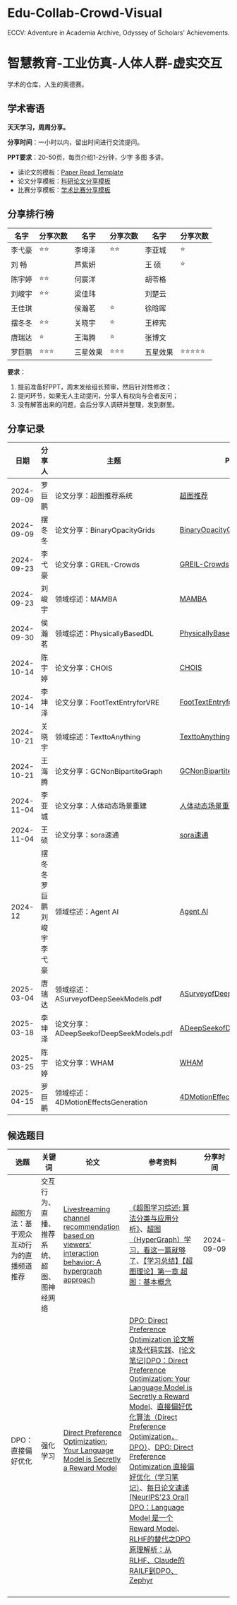# Edu-Collab-Crowd-Visual
ECCV: Adventure in Academia Archive, Odyssey of Scholars' Achievements.
# 智慧教育-工业仿真-人体人群-虚实交互
学术的仓库，人生的奥德赛。

## 学术寄语

**天天学习，周周分享。**

**分享时间**：一小时以内，留出时间进行交流提问。

**PPT要求**：20-50页，每页介绍1-2分钟，少字 多图 多讲。

- 读论文的模板：[Paper Read Template](https://glass-croissant-6e7.notion.site/Paper-Read-Template-f6968adfd10c490c8923f1251e03eaf9?pvs=4)
- 论文分享模板：[科研论文分享模板](资金不足，演员未定，剧本暂无)
- 比赛分享模板：[学术比赛分享模板](资金不足，演员未定，剧本暂无)

## 分享排行榜

| 名字 | 分享次数 | 名字 | 分享次数 | 名字 | 分享次数 |
|---|---|---|---|---|---|
| 李弋豪 |  ⭐⭐  | 李坤泽 |  ⭐⭐  | 李亚城 |  ⭐  |
| 刘  畅 |    | 芦紫妍 |    | 王  硕 |  ⭐  |
| 陈宇婷 |  ⭐⭐  | 何宸洋 |    | 胡苓格 |    |
| 刘峻宇 |  ⭐⭐  | 梁佳玮 |    | 刘楚云 |    |
| 王佳琪 |    | 侯瀚茗 |  ⭐  | 徐晗晖 |    |
| 摆冬冬 |  ⭐⭐  | 关晓宇 |  ⭐  | 王梓宪 |    |
| 唐瑞达 |  ⭐  | 王海腾 |  ⭐  | 张博文 |    |
| 罗巨鹏 |  ⭐⭐⭐  | 三星效果 |  ⭐⭐⭐  | 五星效果 |  ⭐⭐⭐⭐⭐  |

**要求**：

1. 提前准备好PPT，周末发给组长预审，然后针对性修改；
2. 提问环节，如果无人主动提问，分享人有权向与会者反问；
3. 没有解答出来的问题，会后分享人调研并整理，发到群里。

## 分享记录

| 日期         | 分享人 | 主题|  PPT | 视频 |
|------------|-----|-----|----|----|
| 2024-09-09 | 罗巨鹏 | 论文分享：超图推荐系统 | [超图推荐](https://github.com/LFqingjiuLOGO/Edu-Collab-Crowd-Visual/blob/main/%E8%81%9A%E6%85%A7%E9%98%81/20240909-%E7%BD%97%E5%B7%A8%E9%B9%8F-%E8%B6%85%E5%9B%BE%E6%8E%A8%E8%8D%90%E7%B3%BB%E7%BB%9F.pdf) | [404Not Found](https://www.bilibili.com/video/BV12W411B7aw)  |
| 2024-09-09 | 摆冬冬 | 论文分享：BinaryOpacityGrids | [BinaryOpacityGrids](https://github.com/LFqingjiuLOGO/Edu-Collab-Crowd-Visual/blob/main/%E8%81%9A%E6%85%A7%E9%98%81/20240909-%E6%91%86%E5%86%AC%E5%86%AC-BinaryOpacityGrids.pdf) | [404Not Found](https://www.bilibili.com/video/BV12W411B7aw)  |
| 2024-09-23 | 李弋豪 | 论文分享：GREIL-Crowds | [GREIL-Crowds](https://github.com/LFqingjiuLOGO/Edu-Collab-Crowd-Visual/blob/main/%E8%81%9A%E6%85%A7%E9%98%81/20240923-%E6%9D%8E%E5%BC%8B%E8%B1%AA-GREIL-Crowds.pdf) | [本地存储，请联系管理员]()  |
| 2024-09-23 | 刘峻宇 | 领域综述：MAMBA | [MAMBA](https://github.com/LFqingjiuLOGO/Edu-Collab-Crowd-Visual/blob/main/%E8%81%9A%E6%85%A7%E9%98%81/20240923-%E5%88%98%E5%B3%BB%E5%AE%87-mamba.pdf) | [录制: 叫我老大(Noonell)的快速会议](https://meeting.tencent.com/crm/NX6QDXwK71)  |
| 2024-09-30 | 侯瀚茗 | 领域综述：PhysicallyBasedDL | [PhysicallyBasedDL](https://github.com/LFqingjiuLOGO/Edu-Collab-Crowd-Visual/blob/main/%E8%81%9A%E6%85%A7%E9%98%81/20240930-%E4%BE%AF%E7%80%9A%E8%8C%97-PhysicallyBasedDL.pdf) | [本地存储，请联系管理员]()  |
| 2024-10-14 | 陈宇婷 | 论文分享：CHOIS | [CHOIS](https://github.com/LFqingjiuLOGO/Edu-Collab-Crowd-Visual/blob/main/%E8%81%9A%E6%85%A7%E9%98%81/20241014-%E9%99%88%E5%AE%87%E5%A9%B7-CHOIS.pdf) | [本地存储，请联系管理员]()  |
| 2024-10-14 | 李坤泽 | 论文分享：FootTextEntryforVRE | [FootTextEntryforVRE](https://github.com/LFqingjiuLOGO/Edu-Collab-Crowd-Visual/blob/main/%E8%81%9A%E6%85%A7%E9%98%81/20241014-%E6%9D%8E%E5%9D%A4%E6%B3%BD-FootTextEntryforVRE.pdf) | [https://www.bilibili.com]()  |
| 2024-10-21 | 关晓宇 | 领域综述：TexttoAnything | [TexttoAnything](https://github.com/LFqingjiuLOGO/Edu-Collab-Crowd-Visual/blob/main/%E8%81%9A%E6%85%A7%E9%98%81/20241021-%E5%85%B3%E6%99%93%E5%AE%87-TexttoAnything.pdf) | [404Not Found](https://www.bilibili.com/video/BV12W411B7aw)  |
| 2024-10-21 | 王海腾 | 论文分享：GCNonBipartiteGraph | [GCNonBipartiteGraph](https://github.com/LFqingjiuLOGO/Edu-Collab-Crowd-Visual/blob/main/%E8%81%9A%E6%85%A7%E9%98%81/20241021-%E7%8E%8B%E6%B5%B7%E8%85%BE-GCNonBipartiteGraph.pdf) | [本地存储，请联系管理员]()  |
| 2024-11-04 | 李亚城 | 论文分享：人体动态场景重建 | [人体动态场景重建](https://github.com/LFqingjiuLOGO/Edu-Collab-Crowd-Visual/blob/main/%E8%81%9A%E6%85%A7%E9%98%81/20241104-%E6%9D%8E%E4%BA%9A%E5%9F%8E-%E4%BA%BA%E4%BD%93%E5%8A%A8%E6%80%81%E5%9C%BA%E6%99%AF%E9%87%8D%E5%BB%BA.pdf) | [本地存储，请联系管理员]()  |
| 2024-11-04 | 王硕 | 论文分享：sora速通 | [sora速通](https://github.com/LFqingjiuLOGO/Edu-Collab-Crowd-Visual/blob/main/%E8%81%9A%E6%85%A7%E9%98%81/20241104-%E7%8E%8B%E7%A1%95-sora%E9%80%9F%E9%80%9A.pdf) | [本地存储，请联系管理员]()  |
| 2024-12 | 摆冬冬 罗巨鹏 刘峻宇 李弋豪 | 领域综述：Agent AI | [Agent AI](https://github.com/LFqingjiuLOGO/Edu-Collab-Crowd-Visual/blob/main/%E8%81%9A%E6%85%A7%E9%98%81/20241202-%E6%91%86%E5%86%AC%E5%86%AC%20%E7%BD%97%E5%B7%A8%E9%B9%8F%20%E5%88%98%E5%B3%BB%E5%AE%87%20%E6%9D%8E%E5%BC%8B%E8%B1%AA-Agent%20AI.pdf) | [404Not Found](https://www.bilibili.com/video/BV12W411B7aw)  |
| 2025-03-04 | 唐瑞达 | 领域综述：ASurveyofDeepSeekModels.pdf | [ASurveyofDeepSeekModels](https://github.com/LFqingjiuLOGO/Edu-Collab-Crowd-Visual/blob/main/%E8%81%9A%E6%85%A7%E9%98%81/20250304-%E5%94%90%E7%91%9E%E8%BE%BE-A%20Survey%20of%20DeepSeek%20Models.pdf) | [404Not Found](https://www.bilibili.com/video/BV12W411B7aw)  |
| 2025-03-18 | 李坤泽 | 论文分享：ADeepSeekofDeepSeekModels.pdf | [ADeepSeekofDeepSeekModels](https://github.com/LFqingjiuLOGO/Edu-Collab-Crowd-Visual/blob/main/%E8%81%9A%E6%85%A7%E9%98%81/20250318-%E6%9D%8E%E5%9D%A4%E6%B3%BD-A%20Deep%20Seek%20of%20DeepSeek%20Models.pdf) | [本地存储，请联系管理员]()  |
| 2025-03-25 | 陈宇婷 | 论文分享：WHAM | [WHAM](https://github.com/LFqingjiuLOGO/Edu-Collab-Crowd-Visual/blob/main/%E8%81%9A%E6%85%A7%E9%98%81/20250325-%E9%99%88%E5%AE%87%E5%A9%B7-WHAM.pdf) | [404Not Found](https://www.bilibili.com/video/BV12W411B7aw)  |
| 2025-04-15 | 罗巨鹏 | 领域综述：4DMotionEffectsGeneration | [4DMotionEffectsGeneration](https://github.com/LFqingjiuLOGO/Edu-Collab-Crowd-Visual/blob/main/%E8%81%9A%E6%85%A7%E9%98%81/20250415-%E7%BD%97%E5%B7%A8%E9%B9%8F-4DMotionEffectsGeneration.pdf) | [本地存储，请联系管理员]()  |


## 候选题目

| 选题   | 关键词 | 论文 | 参考资料 | 分享时间 |
|-----|------|------|------|------|
| 超图方法：基于观众互动行为的直播频道推荐 |  交互行为、直播、推荐系统、超图、图神经网络  |  [Livestreaming channel recommendation based on viewers' interaction behavior: A hypergraph approach](https://www.sciencedirect.com/science/article/pii/S0167923624001052)    |  [《超图学习综述: 算法分类与应用分析》](https://jos.org.cn/jos/article/pdf/6353)、[超图（HyperGraph）学习，看这一篇就够了](https://blog.csdn.net/weixin_44745159/article/details/117400248)、[【学习总结】【超图理论】第一章 超图：基本概念](https://blog.csdn.net/zhangle_zhang9/article/details/120394457)  |   2024-09-09    |
| DPO：直接偏好优化 | 强化学习 |  [Direct Preference Optimization: Your Language Model is Secretly a Reward Model](https://arxiv.org/abs/2305.18290)    |   [DPO: Direct Preference Optimization 论文解读及代码实践](https://zhuanlan.zhihu.com/p/642569664)、[[论文笔记]DPO：Direct Preference Optimization: Your Language Model is Secretly a Reward Model](https://zhuanlan.zhihu.com/p/653975451)、[直接偏好优化算法（Direct Preference Optimization，DPO）](https://blog.csdn.net/chacha_/article/details/134527000)、[DPO: Direct Preference Optimization 直接偏好优化（学习笔记）](https://www.cnblogs.com/lemonzhang/p/17910358.html)、[每日论文速递 [NeurIPS'23 Oral] DPO：Language Model 是一个 Reward Model](https://cloud.tencent.com/developer/article/2400696)、[RLHF的替代之DPO原理解析：从RLHF、Claude的RAILF到DPO、Zephyr](https://www.163.com/dy/article/INKV0ETR05380EIV.html)   |      |
|  |  | []() |  |  |
|  |  | []() |  |  |
|  |  | []() |  |  |
|  |  | []() |  |  |
